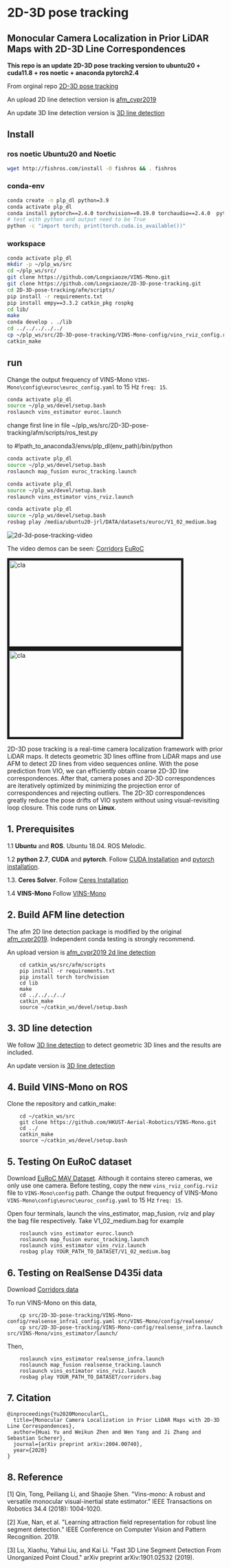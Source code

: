 # 2D-3D pose tracking
## Monocular Camera Localization in Prior LiDAR Maps with 2D-3D Line Correspondences

**This repo is an update 2D-3D pose tracking version to ubuntu20 + cuda11.8 + ros noetic + anaconda pytorch2.4**

From orginal repo [2D-3D pose tracking](https://github.com/Zumbalamambo/2D-3D-pose-tracking)

An upload 2D line detection version is [afm_cvpr2019 ](https://github.com/Longxiaoze/afm_cvpr2019)

An update 3D line detection version is [3D line detection](https://github.com/Longxiaoze/3DLineDetection)

## Install

### ros noetic Ubuntu20 and Noetic
``` bash
wget http://fishros.com/install -O fishros && . fishros
```

### conda-env
``` bash
conda create -n plp_dl python=3.9
conda activate plp_dl
conda install pytorch==2.4.0 torchvision==0.19.0 torchaudio==2.4.0  pytorch-cuda=11.8 -c pytorch -c nvidia
# test with python and output need to be True
python -c "import torch; print(torch.cuda.is_available())"
```

### workspace
``` bash
conda activate plp_dl
mkdir -p ~/plp_ws/src
cd ~/plp_ws/src/
git clone https://github.com/Longxiaoze/VINS-Mono.git
git clone https://github.com/Longxiaoze/2D-3D-pose-tracking.git
cd 2D-3D-pose-tracking/afm/scripts/
pip install -r requirements.txt
pip install empy==3.3.2 catkin_pkg rospkg
cd lib/
make
conda develop . ./lib
cd ../../../../../
cp ~/plp_ws/src/2D-3D-pose-tracking/VINS-Mono-config/vins_rviz_config.rviz ~/plp_ws/src/VINS-Mono/config/
catkin_make
```

## run
Change the output frequency of VINS-Mono `VINS-Mono\config\euroc\euroc_config.yaml` to 15 Hz `freq: 15`. 
``` bash
conda activate plp_dl
source ~/plp_ws/devel/setup.bash
roslaunch vins_estimator euroc.launch 
```

change first line in file ~/plp_ws/src/2D-3D-pose-tracking/afm/scripts/ros_test.py

to #!path_to_anaconda3/envs/plp_dl(env_path)/bin/python

``` bash
conda activate plp_dl
source ~/plp_ws/devel/setup.bash
roslaunch map_fusion euroc_tracking.launch
```

``` bash
conda activate plp_dl
source ~/plp_ws/devel/setup.bash
roslaunch vins_estimator vins_rviz.launch
```

``` bash
conda activate plp_dl
source ~/plp_ws/devel/setup.bash
rosbag play /media/ubuntu20-jrl/DATA/datasets/euroc/V1_02_medium.bag
```

![2d-3d-pose-tracking-video](https://github.com/Longxiaoze/VINS-Mono/blob/master/support_files/image/2d-3d-pose-tracking-video.gif)


The video demos can be seen: [Corridors](https://youtu.be/H80Bnxm8IPE) [EuRoC](https://youtu.be/mHaDKoIHNwI)

<a href="https://youtu.be/H80Bnxm8IPE" target="_blank"><img src="./VINS-Mono-config/result_prev.jpg" 
alt="cla" width="400" height="200" border="5" /></a> 
<a href="https://youtu.be/mHaDKoIHNwI" target="_blank"><img src="./VINS-Mono-config/euroc_demo.jpg" 
alt="cla" width="400" height="200" border="5" /></a>

2D-3D pose tracking is a real-time camera localization framework with prior LiDAR maps. It detects geometric 3D lines offline from LiDAR maps and use AFM to detect 2D lines from video sequences online. With the pose prediction from VIO, we can efficiently obtain coarse 2D-3D line correspondences. After that, camera poses and 2D-3D correspondences are iteratively optimized by minimizing the projection error of correspondences and rejecting outliers.  The 2D-3D correspondences greatly reduce the pose drifts of VIO system without using visual-revisiting loop
closure. This code runs on **Linux**. 

## 1. Prerequisites
1.1 **Ubuntu** and **ROS**.
Ubuntu  18.04.
ROS Melodic.

1.2 **python 2.7**, **CUDA** and **pytorch**.
Follow [CUDA Installation](https://docs.nvidia.com/cuda/cuda-installation-guide-linux/index.html) and [pytorch installation](https://pytorch.org/).

1.3. **Ceres Solver**.
Follow [Ceres Installation](http://ceres-solver.org/installation.html)

1.4 **VINS-Mono** Follow [VINS-Mono](https://github.com/HKUST-Aerial-Robotics/VINS-Mono) 

## 2. Build AFM line detection
The afm 2D line detection package is modified by the original [afm_cvpr2019](https://github.com/cherubicXN/afm_cvpr2019). Independent conda testing is strongly recommend. 

An upload version is [afm_cvpr2019 2d line detection](https://github.com/Longxiaoze/afm_cvpr2019)
```
    cd catkin_ws/src/afm/scripts
    pip install -r requirements.txt
    pip install torch torchvision
    cd lib
    make
    cd ../../../../
    catkin_make
    source ~/catkin_ws/devel/setup.bash
```
## 3. 3D line detection
We follow [3D line detection](https://github.com/xiaohulugo/3DLineDetection) to detect geometric 3D lines and the results are included.

An update version is [3D line detection](https://github.com/Longxiaoze/3DLineDetection)

## 4. Build VINS-Mono on ROS
Clone the repository and catkin_make:
```
    cd ~/catkin_ws/src
    git clone https://github.com/HKUST-Aerial-Robotics/VINS-Mono.git
    cd ../
    catkin_make
    source ~/catkin_ws/devel/setup.bash
```

## 5. Testing On EuRoC dataset
Download [EuRoC MAV Dataset](http://projects.asl.ethz.ch/datasets/doku.php?id=kmavvisualinertialdatasets). Although it contains stereo cameras, we only use one camera.
Before testing, copy the new `vins_rviz_config.rviz` file to `VINS-Mono\config` path. Change the output frequency of VINS-Mono `VINS-Mono\config\euroc\euroc_config.yaml` to 15 Hz `freq: 15`. 

Open four terminals, launch the vins_estimator, map_fusion,  rviz and play the bag file respectively. Take V1_02_medium.bag for example
```
    roslaunch vins_estimator euroc.launch 
    roslaunch map_fusion euroc_tracking.launch
    roslaunch vins_estimator vins_rviz.launch
    rosbag play YOUR_PATH_TO_DATASET/V1_02_medium.bag
```

## 6. Testing on RealSense D435i data
Download [Corridors data](https://drive.google.com/file/d/1Ffke-wFpRifmw7nvcwQCreFm1S7fI3XR/view?usp=sharing)

To run VINS-Mono on this data, 
```
    cp src/2D-3D-pose-tracking/VINS-Mono-config/realsense_infra1_config.yaml src/VINS-Mono/config/realsense/
    cp src/2D-3D-pose-tracking/VINS-Mono-config/realsense_infra.launch src/VINS-Mono/vins_estimator/launch/
```
Then,
```
    roslaunch vins_estimator realsense_infra.launch 
    roslaunch map_fusion realsense_tracking.launch
    roslaunch vins_estimator vins_rviz.launch
    rosbag play YOUR_PATH_TO_DATASET/corridors.bag
```
## 7. Citation
```
@inproceedings{Yu2020MonocularCL,
  title={Monocular Camera Localization in Prior LiDAR Maps with 2D-3D Line Correspondences},
  author={Huai Yu and Weikun Zhen and Wen Yang and Ji Zhang and Sebastian Scherer},
  journal={arXiv preprint arXiv:2004.00740},
  year={2020}
}
```
## 8. Reference

[1] Qin, Tong, Peiliang Li, and Shaojie Shen. "Vins-mono: A robust and versatile monocular visual-inertial state estimator." IEEE Transactions on Robotics 34.4 (2018): 1004-1020.

[2] Xue, Nan, et al. "Learning attraction field representation for robust line segment detection." IEEE Conference on Computer Vision and Pattern Recognition. 2019.

[3] Lu, Xiaohu, Yahui Liu, and Kai Li. "Fast 3D Line Segment Detection From Unorganized Point Cloud." arXiv preprint arXiv:1901.02532 (2019).











